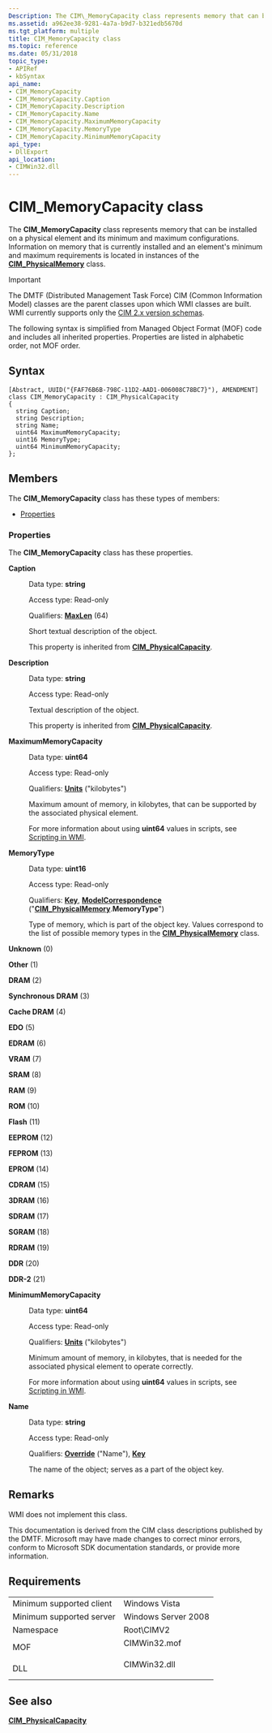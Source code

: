 ```yaml
---
Description: The CIM\_MemoryCapacity class represents memory that can be installed on a physical element and its minimum and maximum configurations.
ms.assetid: a962ee38-9281-4a7a-b9d7-b321edb5670d
ms.tgt_platform: multiple
title: CIM_MemoryCapacity class
ms.topic: reference
ms.date: 05/31/2018
topic_type: 
- APIRef
- kbSyntax
api_name: 
- CIM_MemoryCapacity
- CIM_MemoryCapacity.Caption
- CIM_MemoryCapacity.Description
- CIM_MemoryCapacity.Name
- CIM_MemoryCapacity.MaximumMemoryCapacity
- CIM_MemoryCapacity.MemoryType
- CIM_MemoryCapacity.MinimumMemoryCapacity
api_type: 
- DllExport
api_location: 
- CIMWin32.dll
---
```


# CIM\_MemoryCapacity class

The **CIM\_MemoryCapacity** class represents memory that can be installed on a physical element and its minimum and maximum configurations. Information on memory that is currently installed and an element's minimum and maximum requirements is located in instances of the [**CIM\_PhysicalMemory**](cim-physicalmemory.md) class.

> [!IMPORTANT]
> The DMTF (Distributed Management Task Force) CIM (Common Information Model) classes are the parent classes upon which WMI classes are built. WMI currently supports only the [CIM 2.x version schemas](https://dmtf.org/standards/cim/schemas).

 

The following syntax is simplified from Managed Object Format (MOF) code and includes all inherited properties. Properties are listed in alphabetic order, not MOF order.

## Syntax

``` syntax
[Abstract, UUID("{FAF76B6B-798C-11D2-AAD1-006008C78BC7}"), AMENDMENT]
class CIM_MemoryCapacity : CIM_PhysicalCapacity
{
  string Caption;
  string Description;
  string Name;
  uint64 MaximumMemoryCapacity;
  uint16 MemoryType;
  uint64 MinimumMemoryCapacity;
};
```

## Members

The **CIM\_MemoryCapacity** class has these types of members:

-   [Properties](#properties)

### Properties

The **CIM\_MemoryCapacity** class has these properties.

<dl> <dt>

**Caption**
</dt> <dd> <dl> <dt>

Data type: **string**
</dt> <dt>

Access type: Read-only
</dt> <dt>

Qualifiers: [**MaxLen**](https://docs.microsoft.com/windows/desktop/WmiSdk/standard-qualifiers) (64)
</dt> </dl>

Short textual description of the object.

This property is inherited from [**CIM\_PhysicalCapacity**](cim-physicalcapacity.md).

</dd> <dt>

**Description**
</dt> <dd> <dl> <dt>

Data type: **string**
</dt> <dt>

Access type: Read-only
</dt> </dl>

Textual description of the object.

This property is inherited from [**CIM\_PhysicalCapacity**](cim-physicalcapacity.md).

</dd> <dt>

**MaximumMemoryCapacity**
</dt> <dd> <dl> <dt>

Data type: **uint64**
</dt> <dt>

Access type: Read-only
</dt> <dt>

Qualifiers: [**Units**](https://docs.microsoft.com/windows/desktop/WmiSdk/standard-qualifiers) ("kilobytes")
</dt> </dl>

Maximum amount of memory, in kilobytes, that can be supported by the associated physical element.

For more information about using **uint64** values in scripts, see [Scripting in WMI](https://docs.microsoft.com/windows/desktop/WmiSdk/creating-a-wmi-script).

</dd> <dt>

**MemoryType**
</dt> <dd> <dl> <dt>

Data type: **uint16**
</dt> <dt>

Access type: Read-only
</dt> <dt>

Qualifiers: [**Key**](https://docs.microsoft.com/windows/desktop/WmiSdk/key-qualifier), [**ModelCorrespondence**](https://docs.microsoft.com/windows/desktop/WmiSdk/standard-qualifiers) ("[**CIM\_PhysicalMemory**](cim-physicalmemory.md).**MemoryType**")
</dt> </dl>

Type of memory, which is part of the object key. Values correspond to the list of possible memory types in the [**CIM\_PhysicalMemory**](cim-physicalmemory.md) class.

<dt>

<span id="Unknown"></span><span id="unknown"></span><span id="UNKNOWN"></span>

**Unknown** (0)


</dt> <dd></dd> <dt>

<span id="Other"></span><span id="other"></span><span id="OTHER"></span>

**Other** (1)


</dt> <dd></dd> <dt>

<span id="DRAM"></span><span id="dram"></span>

**DRAM** (2)


</dt> <dd></dd> <dt>

<span id="Synchronous_DRAM"></span><span id="synchronous_dram"></span><span id="SYNCHRONOUS_DRAM"></span>

**Synchronous DRAM** (3)


</dt> <dd></dd> <dt>

<span id="Cache_DRAM"></span><span id="cache_dram"></span><span id="CACHE_DRAM"></span>

**Cache DRAM** (4)


</dt> <dd></dd> <dt>

<span id="EDO"></span><span id="edo"></span>

**EDO** (5)


</dt> <dd></dd> <dt>

<span id="EDRAM"></span><span id="edram"></span>

**EDRAM** (6)


</dt> <dd></dd> <dt>

<span id="VRAM"></span><span id="vram"></span>

**VRAM** (7)


</dt> <dd></dd> <dt>

<span id="SRAM"></span><span id="sram"></span>

**SRAM** (8)


</dt> <dd></dd> <dt>

<span id="RAM"></span><span id="ram"></span>

**RAM** (9)


</dt> <dd></dd> <dt>

<span id="ROM"></span><span id="rom"></span>

**ROM** (10)


</dt> <dd></dd> <dt>

<span id="Flash"></span><span id="flash"></span><span id="FLASH"></span>

**Flash** (11)


</dt> <dd></dd> <dt>

<span id="EEPROM"></span><span id="eeprom"></span>

**EEPROM** (12)


</dt> <dd></dd> <dt>

<span id="FEPROM"></span><span id="feprom"></span>

**FEPROM** (13)


</dt> <dd></dd> <dt>

<span id="EPROM"></span><span id="eprom"></span>

**EPROM** (14)


</dt> <dd></dd> <dt>

<span id="CDRAM"></span><span id="cdram"></span>

**CDRAM** (15)


</dt> <dd></dd> <dt>

<span id="3DRAM"></span><span id="3dram"></span>

**3DRAM** (16)


</dt> <dd></dd> <dt>

<span id="SDRAM"></span><span id="sdram"></span>

**SDRAM** (17)


</dt> <dd></dd> <dt>

<span id="SGRAM"></span><span id="sgram"></span>

**SGRAM** (18)


</dt> <dd></dd> <dt>

<span id="RDRAM"></span><span id="rdram"></span>

**RDRAM** (19)


</dt> <dd></dd> <dt>

<span id="DDR"></span><span id="ddr"></span>

**DDR** (20)


</dt> <dd></dd> <dt>

<span id="DDR-2"></span><span id="ddr-2"></span>

**DDR-2** (21)


</dt> <dd></dd> </dl>

</dd> <dt>

**MinimumMemoryCapacity**
</dt> <dd> <dl> <dt>

Data type: **uint64**
</dt> <dt>

Access type: Read-only
</dt> <dt>

Qualifiers: [**Units**](https://docs.microsoft.com/windows/desktop/WmiSdk/standard-qualifiers) ("kilobytes")
</dt> </dl>

Minimum amount of memory, in kilobytes, that is needed for the associated physical element to operate correctly.

For more information about using **uint64** values in scripts, see [Scripting in WMI](https://docs.microsoft.com/windows/desktop/WmiSdk/creating-a-wmi-script).

</dd> <dt>

**Name**
</dt> <dd> <dl> <dt>

Data type: **string**
</dt> <dt>

Access type: Read-only
</dt> <dt>

Qualifiers: [**Override**](https://docs.microsoft.com/windows/desktop/WmiSdk/standard-qualifiers) ("Name"), [**Key**](https://docs.microsoft.com/windows/desktop/WmiSdk/key-qualifier)
</dt> </dl>

The name of the object; serves as a part of the object key.

</dd> </dl>

## Remarks

WMI does not implement this class.

This documentation is derived from the CIM class descriptions published by the DMTF. Microsoft may have made changes to correct minor errors, conform to Microsoft SDK documentation standards, or provide more information.

## Requirements



|                                     |                                                                                         |
|-------------------------------------|-----------------------------------------------------------------------------------------|
| Minimum supported client<br/> | Windows Vista<br/>                                                                |
| Minimum supported server<br/> | Windows Server 2008<br/>                                                          |
| Namespace<br/>                | Root\\CIMV2<br/>                                                                  |
| MOF<br/>                      | <dl> <dt>CIMWin32.mof</dt> </dl> |
| DLL<br/>                      | <dl> <dt>CIMWin32.dll</dt> </dl> |



## See also

<dl> <dt>

[**CIM\_PhysicalCapacity**](cim-physicalcapacity.md)
</dt> </dl>

 

 




